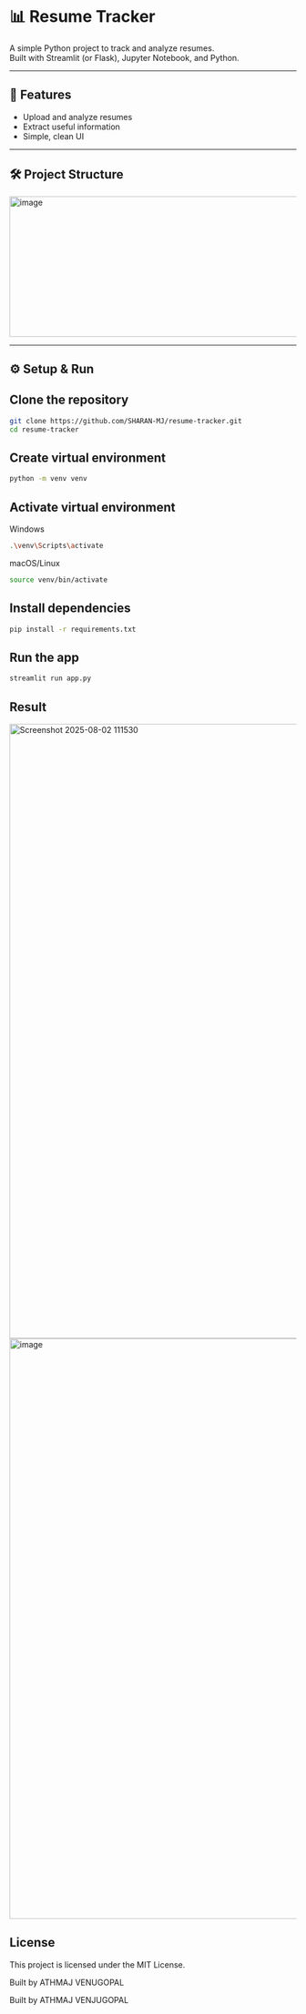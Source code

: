 # 📊 Resume Tracker

A simple Python project to track and analyze resumes.  
Built with Streamlit (or Flask), Jupyter Notebook, and Python.

---

## 🚀 **Features**
- Upload and analyze resumes
- Extract useful information
- Simple, clean UI

---

## 🛠 **Project Structure**

<img width="690" height="247" alt="image" src="https://github.com/user-attachments/assets/dd53b873-5167-47b0-8361-1f5235e92e15" />

---

## ⚙️ **Setup & Run**

## **Clone the repository**
```bash
git clone https://github.com/SHARAN-MJ/resume-tracker.git
cd resume-tracker
```

## Create virtual environment

```bash
python -m venv venv
```
## Activate virtual environment

Windows

```bash
.\venv\Scripts\activate
```
macOS/Linux

```bash
source venv/bin/activate
```
## Install dependencies

```bash
pip install -r requirements.txt
```
## Run the app


```bash
streamlit run app.py
```

## Result
<img width="1920" height="1080" alt="Screenshot 2025-08-02 111530" src="https://github.com/user-attachments/assets/07ac271e-3d97-41e9-bdd4-31cf1771e71f" />
<img width="1920" height="1020" alt="image" src="https://github.com/user-attachments/assets/57f62200-be35-4f28-990b-2c0aa39a2a36" />


## License
This project is licensed under the MIT License.

Built by ATHMAJ VENUGOPAL

Built by ATHMAJ VENJUGOPAL 
